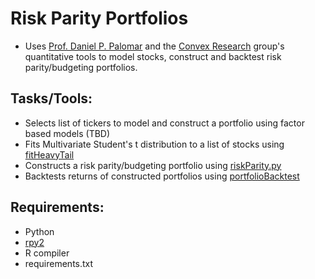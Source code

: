 # Risk Parity Portfolios
- Uses [Prof. Daniel P. Palomar](https://github.com/dppalomar) and the [Convex Research](https://github.com/convexfi) group's quantitative tools to model stocks, construct and backtest risk parity/budgeting portfolios.

## Tasks/Tools:
- Selects list of tickers to model and construct a portfolio using factor based models (TBD)
- Fits Multivariate Student's t distribution to a list of stocks using [fitHeavyTail](https://github.com/convexfi/fitHeavyTail)
- Constructs a risk parity/budgeting portfolio using [riskParity.py](https://github.com/convexfi/riskparity.py)
- Backtests returns of constructed portfolios using [portfolioBacktest](https://github.com/dppalomar/portfolioBacktest)

## Requirements:
- Python
- [rpy2](https://github.com/rpy2/rpy2)
- R compiler
- requirements.txt
